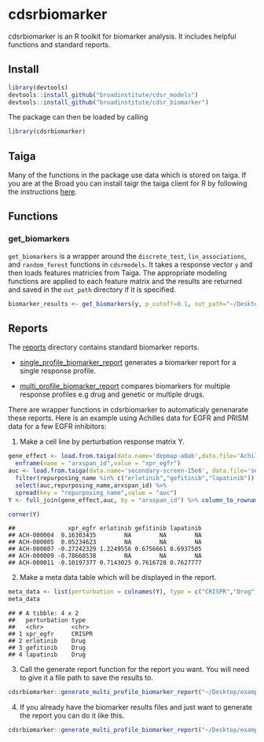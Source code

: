 cdsrbiomarker
================

cdsrbiomarker is an R toolkit for biomarker analysis. It includes
helpful functions and standard reports.

## Install

``` r
library(devtools)
devtools::install_github("broadinstitute/cdsr_models")
devtools::install_github("broadinstitute/cdsr_biomarker")
```

The package can then be loaded by calling

``` r
library(cdsrbiomarker)
```

## Taiga

Many of the functions in the package use data which is stored on taiga.
If you are at the Broad you can install taigr the taiga client for R by
following the instructions
[here](https://github.com/broadinstitute/taigr).

## Functions

### get\_biomarkers

`get_biomarkers` is a wrapper around the `discrete_test`,
`lin_associations`, and `random_forest` functions in `cdsrmodels`. It
takes a response vector `y` and then loads features matricies from
Taiga. The appropriate modeling functions are applied to each feature
matrix and the results are returned and saved in the `out_path`
directory if it is
specified.

``` r
biomarker_results <- get_biomarkers(y, p_cutoff=0.1, out_path="~/Desktop/example")
```

## Reports

The
[reports](https://github.com/broadinstitute/cdsr_biomarker/tree/master/inst/reports)
directory contains standard biomarker
    reports.

  - [single\_profile\_biomarker\_report](https://github.com/broadinstitute/cdsr_biomarker/tree/master/inst/reports/single_profile_biomarker_report.Rmd)
    generates a biomarker report for a single response
    profile.

  - [multi\_profile\_biomarker\_report](https://github.com/broadinstitute/cdsr_biomarker/tree/master/inst/reports/multi_profile_biomarker_report.Rmd)
    compares biomarkers for multiple response profiles e.g drug and
    genetic or multiple drugs.

There are wrapper functions in cdsrbiomarker to automaticaly genenarate
these reports. Here is an example using Achilles data for EGFR and PRISM
data for a few EGFR inhibitors:

1.  Make a cell line by perturbation response matrix
Y.

<!-- end list -->

``` r
gene_effect <- load.from.taiga(data.name='depmap-a0ab',data.file='Achilles_gene_effect')[,"EGFR (1956)"] %>% 
  enframe(name = "arxspan_id",value = "xpr_egfr")
auc <- load.from.taiga(data.name='secondary-screen-15e6', data.file='secondary_merged_drc_parameters') %>% 
  filter(repurposing_name %in% c("erlotinib","gefitinib","lapatinib")) %>% 
  select(auc,repurposing_name,arxspan_id) %>% 
  spread(key = "repurposing_name",value = "auc")
Y <- full_join(gene_effect,auc, by = "arxspan_id") %>% column_to_rownames(var = "arxspan_id") %>% as.matrix()
```

``` r
corner(Y)
```

    ##               xpr_egfr erlotinib gefitinib lapatinib
    ## ACH-000004  0.16303435        NA        NA        NA
    ## ACH-000005  0.05234623        NA        NA        NA
    ## ACH-000007 -0.27242329 1.2249556 0.6756661 0.6937505
    ## ACH-000009 -0.78660538        NA        NA        NA
    ## ACH-000011 -0.10197377 0.7143025 0.7616728 0.7627777

2.  Make a meta data table which will be displayed in the
report.

<!-- end list -->

``` r
meta_data <- list(perturbation = colnames(Y), type = c("CRISPR","Drug","Drug","Drug")) %>% as_tibble()
meta_data
```

    ## # A tibble: 4 x 2
    ##   perturbation type  
    ##   <chr>        <chr> 
    ## 1 xpr_egfr     CRISPR
    ## 2 erlotinib    Drug  
    ## 3 gefitinib    Drug  
    ## 4 lapatinib    Drug

3.  Call the generate report function for the report you want. You will
    need to give it a file path to save the results
to.

<!-- end list -->

``` r
cdsrbiomarker::generate_multi_profile_biomarker_report("~/Desktop/example/","example_title",Y,meta_data)
```

4.  If you already have the biomarker results files and just want to
    generate the report you can do it like
this.

<!-- end list -->

``` r
cdsrbiomarker::generate_multi_profile_biomarker_report("~/Desktop/example","example")
```
